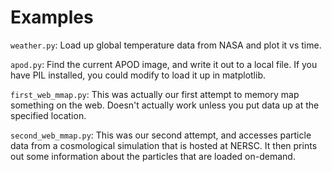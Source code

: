 Examples
========

``weather.py``: Load up global temperature data from NASA and plot it vs time. 

``apod.py``: Find the current APOD image, and write it out to a local file.  If
you have PIL installed, you could modify to load it up in matplotlib.

``first_web_mmap.py``: This was actually our first attempt to memory map
something on the web. Doesn't actually work unless you put data up at the
specified location.

``second_web_mmap.py``: This was our second attempt, and accesses particle data
from a cosmological simulation that is hosted at NERSC. It then prints out some
information about the particles that are loaded on-demand.
